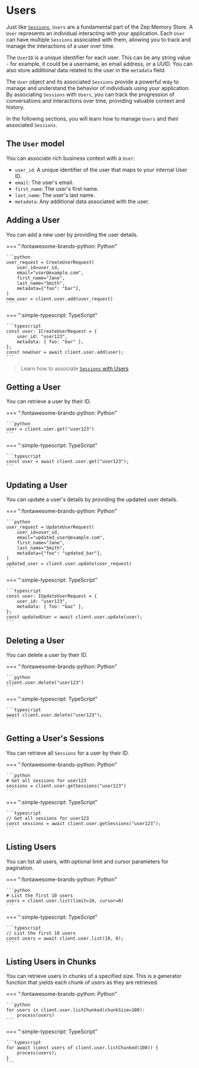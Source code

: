 # Users

Just like [`Sessions`](sessions.md), `Users` are a fundamental part of the Zep Memory Store. A `User` represents an individual interacting with your application. Each `User` can have multiple `Sessions` associated with them, allowing you to track and manage the interactions of a user over time.

The `UserID` is a unique identifier for each user. This can be any string value - for example, it could be a username, an email address, or a UUID. You can also store additional data related to the user in the `metadata` field.

The `User` object and its associated `Sessions` provide a powerful way to manage and understand the behavior of individuals using your application. By associating `Sessions` with `Users`, you can track the progression of conversations and interactions over time, providing valuable context and history.

In the following sections, you will learn how to manage `Users` and their associated `Sessions`.

## The `User` model

You can associate rich business context with a `User`:

- `user_id`: A unique identifier of the user that maps to your internal User ID.
- `email`: The user's email.
- `first_name`: The user's first name.
- `last_name`: The user's last name.
- `metadata`: Any additional data associated with the user.


## Adding a User

You can add a new user by providing the user details.

=== ":fontawesome-brands-python: Python"

    ```python
    user_request = CreateUserRequest(
        user_id=user_id,
        email="user@example.com",
        first_name="Jane",
        last_name="Smith",
        metadata={"foo": "bar"},
    )
    new_user = client.user.add(user_request)
    ```

=== ":simple-typescript: TypeScript"

    ```typescript
    const user: ICreateUserRequest = {
        user_id: "user123",
        metadata: { foo: "bar" },
    };
    const newUser = await client.user.add(user);
    ```

> Learn how to associate [`Sessions` with Users](sessions.md)

## Getting a User

You can retrieve a user by their ID.

=== ":fontawesome-brands-python: Python"

    ```python
    user = client.user.get("user123")
    ```

=== ":simple-typescript: TypeScript"

    ```typescript
    const user = await client.user.get("user123");
    ```

## Updating a User

You can update a user's details by providing the updated user details.

=== ":fontawesome-brands-python: Python"

    ```python
    user_request = UpdateUserRequest(
        user_id=user_id,
        email="updated_user@example.com",
        first_name="Jane",
        last_name="Smith",
        metadata={"foo": "updated_bar"},
    )
    updated_user = client.user.update(user_request)
    ```

=== ":simple-typescript: TypeScript"

    ```typescript
    const user: IUpdateUserRequest = {
        user_id: "user123",
        metadata: { foo: "baz" },
    };
    const updatedUser = await client.user.update(user);
    ```

## Deleting a User

You can delete a user by their ID.

=== ":fontawesome-brands-python: Python"

    ```python
    client.user.delete("user123")
    ```

=== ":simple-typescript: TypeScript"

    ```typescript
    await client.user.delete("user123");
    ```



## Getting a User's Sessions

You can retrieve all `Sessions` for a user by their ID.

=== ":fontawesome-brands-python: Python"

    ```python
    # Get all sessions for user123
    sessions = client.user.getSessions("user123")
    ```

=== ":simple-typescript: TypeScript"

    ```typescript
    // Get all sessions for user123
    const sessions = await client.user.getSessions("user123");
    ```

## Listing Users

You can list all users, with optional limit and cursor parameters for pagination.

=== ":fontawesome-brands-python: Python"

    ```python
    # List the first 10 users
    users = client.user.list(limit=10, cursor=0)
    ```

=== ":simple-typescript: TypeScript"

    ```typescript
    // List the first 10 users
    const users = await client.user.list(10, 0);
    ```

## Listing Users in Chunks

You can retrieve users in chunks of a specified size. This is a generator function that yields each chunk of users as they are retrieved.

=== ":fontawesome-brands-python: Python"

    ```python
    for users in client.user.listChunked(chunkSize=100):
        process(users)
    ```

=== ":simple-typescript: TypeScript"

    ```typescript
    for await (const users of client.user.listChunked(100)) {
        process(users);
    }
    ```

